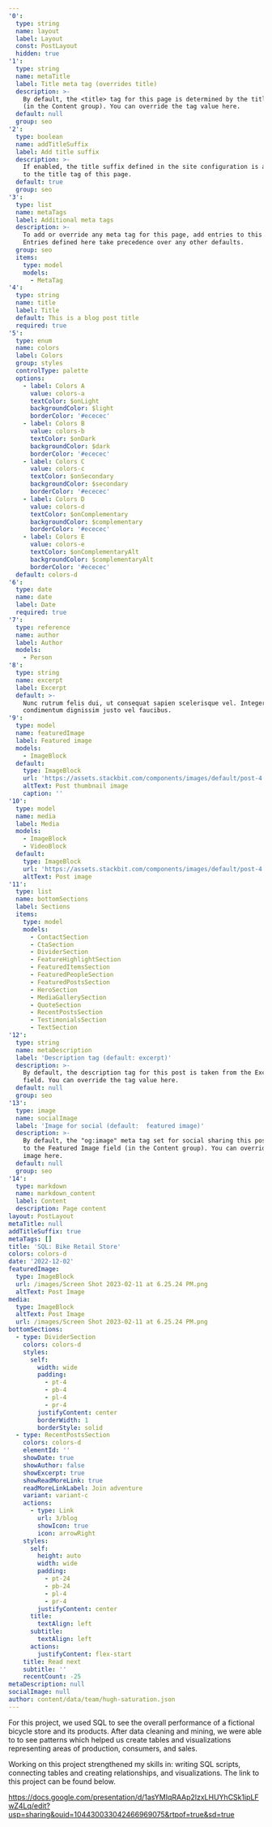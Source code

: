 ```yaml
---
'0':
  type: string
  name: layout
  label: Layout
  const: PostLayout
  hidden: true
'1':
  type: string
  name: metaTitle
  label: Title meta tag (overrides title)
  description: >-
    By default, the <title> tag for this page is determined by the title field
    (in the Content group). You can override the tag value here.
  default: null
  group: seo
'2':
  type: boolean
  name: addTitleSuffix
  label: Add title suffix
  description: >-
    If enabled, the title suffix defined in the site configuration is appended
    to the title tag of this page.
  default: true
  group: seo
'3':
  type: list
  name: metaTags
  label: Additional meta tags
  description: >-
    To add or override any meta tag for this page, add entries to this list.
    Entries defined here take precedence over any other defaults.
  group: seo
  items:
    type: model
    models:
      - MetaTag
'4':
  type: string
  name: title
  label: Title
  default: This is a blog post title
  required: true
'5':
  type: enum
  name: colors
  label: Colors
  group: styles
  controlType: palette
  options:
    - label: Colors A
      value: colors-a
      textColor: $onLight
      backgroundColor: $light
      borderColor: '#ececec'
    - label: Colors B
      value: colors-b
      textColor: $onDark
      backgroundColor: $dark
      borderColor: '#ececec'
    - label: Colors C
      value: colors-c
      textColor: $onSecondary
      backgroundColor: $secondary
      borderColor: '#ececec'
    - label: Colors D
      value: colors-d
      textColor: $onComplementary
      backgroundColor: $complementary
      borderColor: '#ececec'
    - label: Colors E
      value: colors-e
      textColor: $onComplementaryAlt
      backgroundColor: $complementaryAlt
      borderColor: '#ececec'
  default: colors-d
'6':
  type: date
  name: date
  label: Date
  required: true
'7':
  type: reference
  name: author
  label: Author
  models:
    - Person
'8':
  type: string
  name: excerpt
  label: Excerpt
  default: >-
    Nunc rutrum felis dui, ut consequat sapien scelerisque vel. Integer
    condimentum dignissim justo vel faucibus.
'9':
  type: model
  name: featuredImage
  label: Featured image
  models:
    - ImageBlock
  default:
    type: ImageBlock
    url: 'https://assets.stackbit.com/components/images/default/post-4.jpeg'
    altText: Post thumbnail image
    caption: ''
'10':
  type: model
  name: media
  label: Media
  models:
    - ImageBlock
    - VideoBlock
  default:
    type: ImageBlock
    url: 'https://assets.stackbit.com/components/images/default/post-4.jpeg'
    altText: Post image
'11':
  type: list
  name: bottomSections
  label: Sections
  items:
    type: model
    models:
      - ContactSection
      - CtaSection
      - DividerSection
      - FeatureHighlightSection
      - FeaturedItemsSection
      - FeaturedPeopleSection
      - FeaturedPostsSection
      - HeroSection
      - MediaGallerySection
      - QuoteSection
      - RecentPostsSection
      - TestimonialsSection
      - TextSection
'12':
  type: string
  name: metaDescription
  label: 'Description tag (default: excerpt)'
  description: >-
    By default, the description tag for this post is taken from the Excerpt
    field. You can override the tag value here.
  default: null
  group: seo
'13':
  type: image
  name: socialImage
  label: 'Image for social (default:  featured image)'
  description: >-
    By default, the "og:image" meta tag set for social sharing this post points
    to the Featured Image field (in the Content group). You can override that
    image here.
  default: null
  group: seo
'14':
  type: markdown
  name: markdown_content
  label: Content
  description: Page content
layout: PostLayout
metaTitle: null
addTitleSuffix: true
metaTags: []
title: 'SQL: Bike Retail Store'
colors: colors-d
date: '2022-12-02'
featuredImage:
  type: ImageBlock
  url: /images/Screen Shot 2023-02-11 at 6.25.24 PM.png
  altText: Post Image
media:
  type: ImageBlock
  altText: Post Image
  url: /images/Screen Shot 2023-02-11 at 6.25.24 PM.png
bottomSections:
  - type: DividerSection
    colors: colors-d
    styles:
      self:
        width: wide
        padding:
          - pt-4
          - pb-4
          - pl-4
          - pr-4
        justifyContent: center
        borderWidth: 1
        borderStyle: solid
  - type: RecentPostsSection
    colors: colors-d
    elementId: ''
    showDate: true
    showAuthor: false
    showExcerpt: true
    showReadMoreLink: true
    readMoreLinkLabel: Join adventure
    variant: variant-c
    actions:
      - type: Link
        url: 3/blog
        showIcon: true
        icon: arrowRight
    styles:
      self:
        height: auto
        width: wide
        padding:
          - pt-24
          - pb-24
          - pl-4
          - pr-4
        justifyContent: center
      title:
        textAlign: left
      subtitle:
        textAlign: left
      actions:
        justifyContent: flex-start
    title: Read next
    subtitle: ''
    recentCount: -25
metaDescription: null
socialImage: null
author: content/data/team/hugh-saturation.json
---
```

For this project, we used SQL to see the overall performance of a fictional bicycle store and its products. After data cleaning and mining, we were able to to see patterns which helped us create tables and visualizations representing areas of production, consumers, and sales.

Working on this project strengthened my skills in: writing SQL scripts, connecting tables and creating relationships, and visualizations. The link to this project can be found below.

<https://docs.google.com/presentation/d/1asYMIqRAAp2lzxLHUYhCSk1ipLFwZ4Lq/edit?usp=sharing&ouid=104430033042466969075&rtpof=true&sd=true>

>

